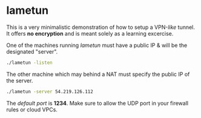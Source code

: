 # lametun

This is a very minimalistic demonstration of how to setup a VPN-_like_ tunnel.
It offers **no encryption** and is meant solely as a learning excercise.

One of the machines running _lametun_ must have a public IP & will be the designated "server".
```bash
./lametun -listen
```

The other machine which may behind a NAT must specify the public IP of the server.
```bash
./lametun -server 54.219.126.112
```

The _default port_ is **1234**. Make sure to allow the UDP port in your firewall rules or cloud VPCs.